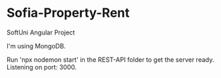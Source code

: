 # Sofia-Property-Rent
SoftUni Angular Project

I'm using MongoDB.

Run 'npx nodemon start' in the REST-API folder to get the server ready. Listening on port: 3000.